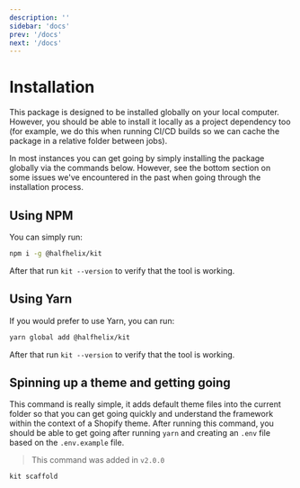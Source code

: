 ```yaml
---
description: ''
sidebar: 'docs'
prev: '/docs'
next: '/docs'
---
```


# Installation

This package is designed to be installed globally on your local computer. However, you should be able to install it locally as a project dependency too (for example, we do this when running CI/CD builds so we can cache the package in a relative folder between jobs).

In most instances you can get going by simply installing the package globally via the commands below. However, see the bottom section on some issues we've encountered in the past when going through the installation process.

## Using NPM

You can simply run:

```bash
npm i -g @halfhelix/kit
```

After that run `kit --version` to verify that the tool is working.

## Using Yarn

If you would prefer to use Yarn, you can run:

```bash
yarn global add @halfhelix/kit
```

After that run `kit --version` to verify that the tool is working.

## Spinning up a theme and getting going

This command is really simple, it adds default theme files into the current folder so that you can get going quickly and understand the framework within the context of a Shopify theme. After running this command, you should be able to get going after running `yarn` and creating an `.env` file based on the `.env.example` file.

> This command was added in `v2.0.0`

```bash
kit scaffold
```

